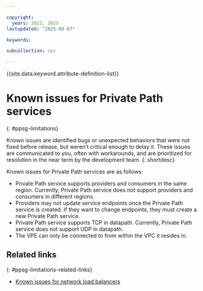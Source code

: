 ```yaml
---

copyright:
  years: 2023, 2025
lastupdated: "2025-08-07"

keywords:

subcollection: vpc

---
```


{{site.data.keyword.attribute-definition-list}}

# Known issues for Private Path services
{: #ppsg-limitations}

Known issues are identified bugs or unexpected behaviors that were not fixed before release, but weren’t critical enough to delay it. These issues are communicated to you, often with workarounds, and are prioritized for resolution in the near term by the development team.
{: shortdesc}

Known issues for Private Path services are as follows:

* Private Path service supports providers and consumers in the same region. Currently, Private Path service does not support providers and consumers in different regions.
* Providers may not update service endpoints once the Private Path service is created. If they want to change endpoints, they must create a new Private Path service.
* Private Path service supports TCP in datapath. Currently, Private Path service does not support UDP in datapath.
* The VPE can only be connected to from within the VPC it resides in.

## Related links
{: #ppsg-limitations-related-links}

* [Known issues for network load balancers](/docs/vpc?topic=vpc-nlb-limitations)
